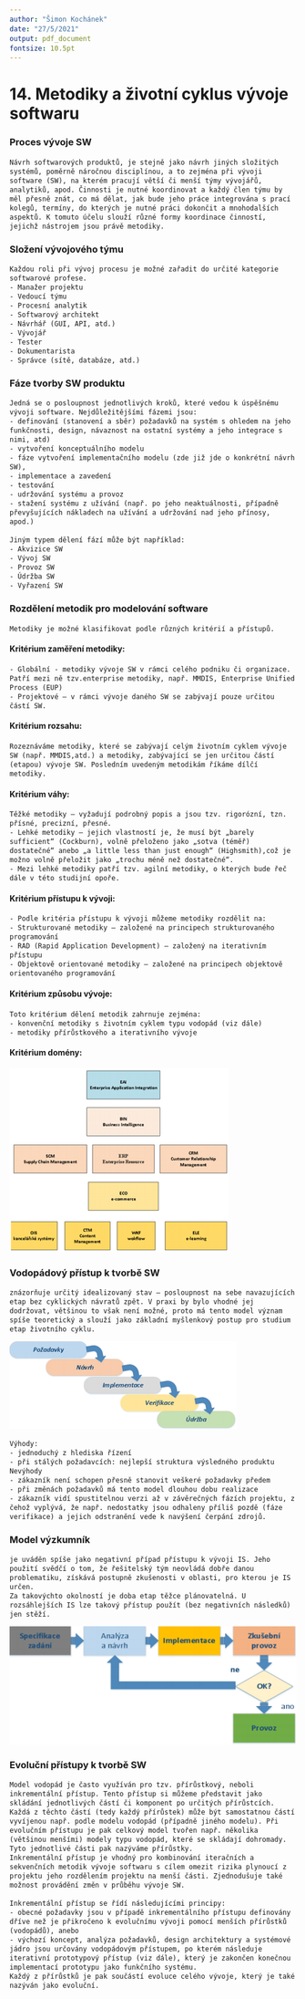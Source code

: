 ```yaml
---
author: "Šimon Kochánek"
date: "27/5/2021"
output: pdf_document
fontsize: 10.5pt
---
```


<style type="text/css">
  body{
    font-size: 10.5pt;
  }
</style>

# 14. Metodiky a životní cyklus vývoje softwaru

### Proces vývoje SW

    Návrh softwarových produktů, je stejně jako návrh jiných složitých systémů, poměrně náročnou disciplínou, a to zejména při vývoji software (SW), na kterém pracují větší či menší týmy vývojářů, analytiků, apod. Činnosti je nutné koordinovat a každý člen týmu by měl přesně znát, co má dělat, jak bude jeho práce integrována s prací kolegů, termíny, do kterých je nutné práci dokončit a mnohodalších aspektů. K tomuto účelu slouží různé formy koordinace činností, jejichž nástrojem jsou právě metodiky. 

### Složení vývojového týmu

    Každou roli při vývoj procesu je možné zařadit do určité kategorie softwarové profese.
    - Manažer projektu
    - Vedoucí týmu
    - Procesní analytik
    - Softwarový architekt
    - Návrhář (GUI, API, atd.)
    - Vývojář
    - Tester
    - Dokumentarista
    - Správce (sítě, databáze, atd.)


### Fáze tvorby SW produktu

    Jedná se o posloupnost jednotlivých kroků, které vedou k úspěšnému vývoji software. Nejdůležitějšími fázemi jsou:
    - definování (stanovení a sběr) požadavků na systém s ohledem na jeho funkčnosti, design, návaznost na ostatní systémy a jeho integrace s nimi, atd)
    - vytvoření konceptuálního modelu
    - fáze vytvoření implementačního modelu (zde již jde o konkrétní návrh SW),
    - implementace a zavedení
    - testování
    - udržování systému a provoz
    - stažení systému z užívání (např. po jeho neaktuálnosti, případně převyšujících nákladech na užívání a udržování nad jeho přínosy, apod.)
    
    Jiným typem dělení fází může být například:
    - Akvizice SW
    - Vývoj SW
    - Provoz SW
    - Údržba SW
    - Vyřazení SW

### Rozdělení metodik pro modelování software

    Metodiky je možné klasifikovat podle různých kritérií a přístupů.

#### Kritérium zaměření metodiky:

    - Globální - metodiky vývoje SW v rámci celého podniku či organizace. Patří mezi ně tzv.enterprise metodiky, např. MMDIS, Enterprise Unified Process (EUP)
    - Projektové – v rámci vývoje daného SW se zabývají pouze určitou částí SW.

#### Kritérium rozsahu:

    Rozeznáváme metodiky, které se zabývají celým životním cyklem vývoje SW (např. MMDIS,atd.) a metodiky, zabývající se jen určitou částí (etapou) vývoje SW. Posledním uvedeným metodikám říkáme dílčí metodiky.

#### Kritérium váhy:

    Těžké metodiky – vyžadují podrobný popis a jsou tzv. rigorózní, tzn. přísné, precizní, přesné.
    - Lehké metodiky – jejich vlastností je, že musí být „barely sufficient“ (Cockburn), volně přeloženo jako „sotva (téměř) dostatečné“ anebo „a little less than just enough“ (Highsmith),což je možno volně přeložit jako „trochu méně než dostatečné“.
    - Mezi lehké metodiky patří tzv. agilní metodiky, o kterých bude řeč dále v této studijní opoře.

#### Kritérium přístupu k vývoji:

    - Podle kritéria přístupu k vývoji můžeme metodiky rozdělit na:
    - Strukturované metodiky – založené na principech strukturovaného programování
    - RAD (Rapid Application Development) – založený na iterativním přístupu
    - Objektově orientované metodiky – založené na principech objektově orientovaného programování 

#### Kritérium způsobu vývoje: 

    Toto kritérium dělení metodik zahrnuje zejména:
    - konvenční metodiky s životním cyklem typu vodopád (viz dále)
    - metodiky přírůstkového a iterativního vývoje

#### Kritérium domény:

![](images/kriteriumDomeny.png)

### Vodopádový přístup k tvorbě SW

    znázorňuje určitý idealizovaný stav – posloupnost na sebe navazujících etap bez cyklických návratů zpět. V praxi by bylo vhodné jej dodržovat, většinou to však není možné, proto má tento model význam spíše teoretický a slouží jako základní myšlenkový postup pro studium etap životního cyklu.

![](images/modelWaterfall.png)

    Výhody:
    - jednoduchý z hlediska řízení
    - při stálých požadavcích: nejlepší struktura výsledného produktu
    Nevýhody
    - zákazník není schopen přesně stanovit veškeré požadavky předem
    - při změnách požadavků má tento model dlouhou dobu realizace
    - zákazník vidí spustitelnou verzi až v závěrečných fázích projektu, z čehož vyplývá, že např. nedostatky jsou odhaleny příliš pozdě (fáze verifikace) a jejich odstranění vede k navýšení čerpání zdrojů.

### Model výzkumník

    je uváděn spíše jako negativní případ přístupu k vývoji IS. Jeho použití svědčí o tom, že řešitelský tým neovládá dobře danou problematiku, získává postupně zkušenosti v oblasti, pro kterou je IS určen.
    Za takovýchto okolností je doba etap těžce plánovatelná. U rozsáhlejších IS lze takový přístup použít (bez negativních následků) jen stěží.

![](images/modelResearcher.png)

### Evoluční přístupy k tvorbě SW

    Model vodopád je často využíván pro tzv. přírůstkový, neboli inkrementální přístup. Tento přístup si můžeme představit jako skládání jednotlivých částí či komponent po určitých přírůstcích. Každá z těchto částí (tedy každý přírůstek) může být samostatnou částí vyvíjenou např. podle modelu vodopád (případně jiného modelu). Při evolučním přístupu je pak celkový model tvořen např. několika (většinou menšími) modely typu vodopád, které se skládají dohromady. Tyto jednotlivé části pak nazýváme přírůstky.
    Inkrementální přístup je vhodný pro kombinování iteračních a sekvenčních metodik vývoje softwaru s cílem omezit rizika plynoucí z projektu jeho rozdělením projektu na menší části. Zjednodušuje také možnost provádění změn v průběhu vývoje SW.
    
    Inkrementální přístup se řídí následujícími principy:
    - obecné požadavky jsou v případě inkrementálního přístupu definovány dříve než je přikročeno k evolučnímu vývoji pomocí menších přírůstků (vodopádů), anebo
    - výchozí koncept, analýza požadavků, design architektury a systémové jádro jsou určovány vodopádovým přístupem, po kterém následuje iterativní prototypový přístup (viz dále), který je zakončen konečnou implementací prototypu jako funkčního systému.
    Každý z přírůstků je pak součástí evoluce celého vývoje, který je také nazýván jako evoluční.

